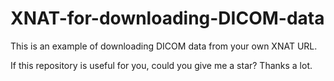 # XNAT-for-downloading-DICOM-data
This is an example of downloading DICOM data from your own XNAT URL.

If this repository is useful for you, could you give me a star? Thanks a lot.




